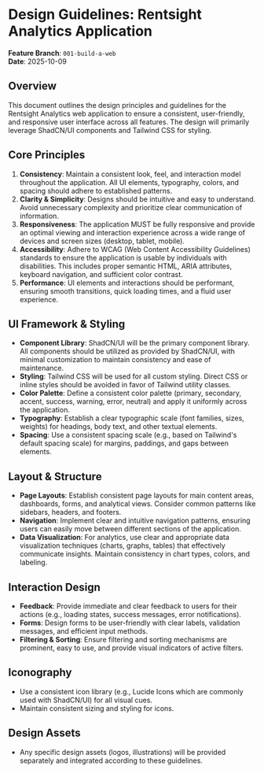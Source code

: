 # Design Guidelines: Rentsight Analytics Application

**Feature Branch**: `001-build-a-web`  
**Date**: 2025-10-09

## Overview

This document outlines the design principles and guidelines for the Rentsight Analytics web application to ensure a consistent, user-friendly, and responsive user interface across all features. The design will primarily leverage ShadCN/UI components and Tailwind CSS for styling.

## Core Principles

1.  **Consistency**: Maintain a consistent look, feel, and interaction model throughout the application. All UI elements, typography, colors, and spacing should adhere to established patterns.
2.  **Clarity & Simplicity**: Designs should be intuitive and easy to understand. Avoid unnecessary complexity and prioritize clear communication of information.
3.  **Responsiveness**: The application MUST be fully responsive and provide an optimal viewing and interaction experience across a wide range of devices and screen sizes (desktop, tablet, mobile).
4.  **Accessibility**: Adhere to WCAG (Web Content Accessibility Guidelines) standards to ensure the application is usable by individuals with disabilities. This includes proper semantic HTML, ARIA attributes, keyboard navigation, and sufficient color contrast.
5.  **Performance**: UI elements and interactions should be performant, ensuring smooth transitions, quick loading times, and a fluid user experience.

## UI Framework & Styling

-   **Component Library**: ShadCN/UI will be the primary component library. All components should be utilized as provided by ShadCN/UI, with minimal customization to maintain consistency and ease of maintenance.
-   **Styling**: Tailwind CSS will be used for all custom styling. Direct CSS or inline styles should be avoided in favor of Tailwind utility classes.
-   **Color Palette**: Define a consistent color palette (primary, secondary, accent, success, warning, error, neutral) and apply it uniformly across the application.
-   **Typography**: Establish a clear typographic scale (font families, sizes, weights) for headings, body text, and other textual elements.
-   **Spacing**: Use a consistent spacing scale (e.g., based on Tailwind's default spacing scale) for margins, paddings, and gaps between elements.

## Layout & Structure

-   **Page Layouts**: Establish consistent page layouts for main content areas, dashboards, forms, and analytical views. Consider common patterns like sidebars, headers, and footers.
-   **Navigation**: Implement clear and intuitive navigation patterns, ensuring users can easily move between different sections of the application.
-   **Data Visualization**: For analytics, use clear and appropriate data visualization techniques (charts, graphs, tables) that effectively communicate insights. Maintain consistency in chart types, colors, and labeling.

## Interaction Design

-   **Feedback**: Provide immediate and clear feedback to users for their actions (e.g., loading states, success messages, error notifications).
-   **Forms**: Design forms to be user-friendly with clear labels, validation messages, and efficient input methods.
-   **Filtering & Sorting**: Ensure filtering and sorting mechanisms are prominent, easy to use, and provide visual indicators of active filters.

## Iconography

-   Use a consistent icon library (e.g., Lucide Icons which are commonly used with ShadCN/UI) for all visual cues.
-   Maintain consistent sizing and styling for icons.

## Design Assets

-   Any specific design assets (logos, illustrations) will be provided separately and integrated according to these guidelines.
